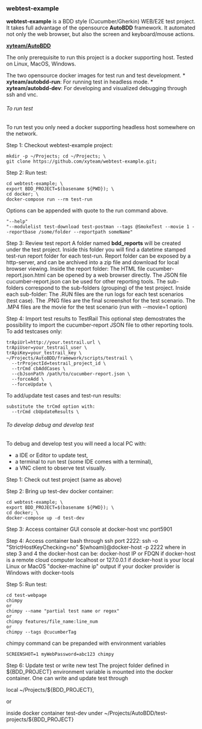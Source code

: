 ### webtest-example

**webtest-example** is a BDD style (Cucumber/Gherkin) WEB/E2E test project. It takes full advantage of the opensource **AutoBDD** framework. It automated not only the web browser, but also the screen and keyboard/mouse actions.

**[xyteam/AutoBDD](https://github.com/xyteam/AutoBDD)**

The only prerequisite to run this project is a docker supporting host. Tested on Linux, MacOS, Windows.

The two opensource docker images for test run and test development.
    * **xyteam/autobdd-run**: For running test in headless mode.
    * **xyteam/autobdd-dev**: For developing and visualized debugging through ssh and vnc.

###### To run test
To run test you only need a docker supporting headless host somewhere on the network.

Step 1: Checkout webtest-example project:
```
mkdir -p ~/Projects; cd ~/Projects; \
git clone https://github.com/xyteam/webtest-example.git;
```
Step 2: Run test:
```
cd webtest-example; \
export BDD_PROJECT=$(basename ${PWD}); \
cd docker; \
docker-compose run --rm test-run
```
Options can be appended with quote to the run command above.
```
"--help"
"--modulelist test-download test-postman --tags @SmokeTest --movie 1 --reportbase /some/folder --reportpath someName"
```

Step 3: Review test report
A folder named **bdd_reports** will be created under the test project. Inside this folder you will find a datetime stamped test-run report folder for each test-run. Report folder can be exposed by a http-server, and can be archived into a zip file and download for local browser viewing.
Inside the report folder:
The HTML file cucumber-report.json.html can be opened by a web browser directly.
The JSON file cucumber-report.json can be used for other reporting tools.
The sub-folders correspond to the sub-folders (grouping) of the test project.
Inside each sub-folder:
The .RUN files are the run logs for each test scenarios (test case).
The .PNG files are the final screenshot for the test scenario.
The .MP4 files are the movie for the test scenario (run with --movie=1 option)

Step 4: Import test results to TestRail
This optional step demostrates the possibility to import the cucumber-report JSON file to other reporting tools.
To add testcases only:
```
trApiUrl=http://your.testrail.url \
trApiUser=your_testrail_user \
trApiKey=your_testrail_key \
~/Projects/AutoBDD/framework/scripts/testrail \
  --trProjectId=testrail_project_id \
  --trCmd cbAddCases \
  --cbJsonPath /path/to/cucumber-report.json \
  --forceAdd \
  --forceUpdate \
```
To add/update test cases and test-run results:
```
substitute the trCmd option with:
  --trCmd cbUpdateResults \
```

###### To develop debug and develop test
To debug and develop test you will need a local PC with:
* a IDE or Editor to update test,
* a terminal to run test (some IDE comes with a terminal),
* a VNC client to observe test visually.

Step 1: Check out test project (same as above)

Step 2: Bring up test-dev docker container:
```
cd webtest-example; \
export BDD_PROJECT=$(basename ${PWD}); \
cd docker; \
docker-compose up -d test-dev
```

Step 3: Access container GUI console at docker-host vnc port5901

Step 4: Access container bash through ssh port 2222: ssh -o "StrictHostKeyChecking=no" $(whoami)@docker-host -p 2222
where in step 3 and 4 the docker-host can be:
docker-host IP or FDQN if docker-host is a remote cloud computer
localhost or 127.0.0.1 if docker-host is your local Linux or MacOS
"docker-machine ip" output if your docker provider is Windows with docker-tools

Step 5: Run test:
```
cd test-webpage
chimpy
or
chimpy --name "partial test name or regex"
or
chimpy features/file_name:line_num
or
chimpy --tags @cucumberTag
```
chimpy command can be prepanded with environment variables
```
SCREENSHOT=1 myWebPassword=abc123 chimpy
```

Step 6: Update test or write new test
The project folder defined in ${BDD_PROJECT} environment variable is mounted into the docker container. One can write and update test through

local ~/Projects/${BDD_PROJECT},

or

inside docker container test-dev under ~/Projects/AutoBDD/test-projects/${BDD_PROJECT}

